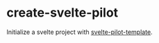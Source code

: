 # create-svelte-pilot

Initialize a svelte project with [svelte-pilot-template](https://github.com/jiangfengming/svelte-pilot-template).
